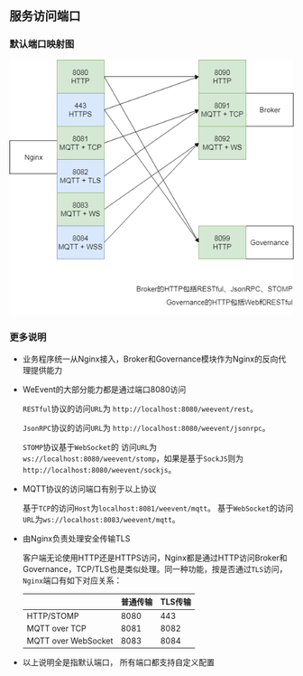 ## 服务访问端口

### 默认端口映射图

![](../image/port.png)

### 更多说明

- 业务程序统一从Nginx接入，Broker和Governance模块作为Nginx的反向代理提供能力

- WeEvent的大部分能力都是通过端口8080访问

  `RESTful`协议的访问`URL`为 `http://localhost:8080/weevent/rest`。

  `JsonRPC`协议的访问`URL`为 `http://localhost:8080/weevent/jsonrpc`。

  `STOMP`协议基于`WebSocket`的 访问`URL`为`ws://localhost:8080/weevent/stomp`，如果是基于`SockJS`则为`http://localhost:8080/weevent/sockjs`。

- MQTT协议的访问端口有别于以上协议

  基于`TCP`的访问`Host`为`localhost:8081/weevent/mqtt`。
  基于`WebSocket`的访问`URL`为`ws://localhost:8083/weevent/mqtt`。

- 由Nginx负责处理安全传输TLS

  客户端无论使用HTTP还是HTTPS访问，Nginx都是通过HTTP访问Broker和Governance，TCP/TLS也是类似处理。同一种功能，按是否通过`TLS`访问，`Nginx`端口有如下对应关系：

  |                     | 普通传输 | TLS传输 |
  | ------------------- | -------- | ------- |
  | HTTP/STOMP          | 8080     | 443     |
  | MQTT over TCP       | 8081     | 8082    |
  | MQTT over WebSocket | 8083     | 8084    |

- 以上说明全是指默认端口，  所有端口都支持自定义配置

